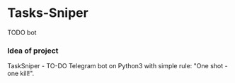 # Tasks-Sniper
TODO bot
<h3>Idea of project</h3>
TaskSniper - TO-DO Telegram bot on Python3 with simple rule: "One shot - one kill!".

